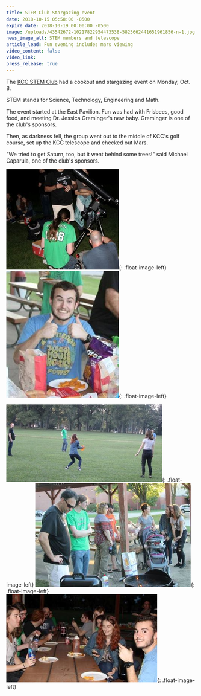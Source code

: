 ```yaml
---
title: STEM Club Stargazing event
date: 2018-10-15 05:58:00 -0500
expire_date: 2018-10-19 00:00:00 -0500
image: /uploads/43542672-10217822954473538-5825662441651961856-n-1.jpg
news_image_alt: STEM members and telescope
article_lead: Fun evening includes mars viewing
video_content: false
video_link:
press_release: true
---
```


The [KCC STEM Club](http://www.kcc.edu/students/studentlife/clubs/Pages/stem-club.aspx) had a cookout and stargazing event on Monday, Oct. 8.

STEM stands for Science, Technology, Engineering and Math.

The event started at the East Pavilion. Fun was had with Frisbees, good food, and meeting Dr. Jessica Greminger's new baby. Greminger is one of the club's sponsors.

Then, as darkness fell, the group went out to the middle of KCC's golf course, set up the KCC telescope and checked out Mars.

"We tried to get Saturn, too, but it went behind some trees!" said Michael Caparula, one of the club's sponsors.

![](/uploads/stem-event2.jpg){: .float-image-left}&nbsp; &nbsp;![](/uploads/stem-event1-1.jpg){: .float-image-left}&nbsp;&nbsp;

![](/uploads/stem-event3.jpg){: .float-image-left}&nbsp;![](/uploads/stem-event4.jpg){: .float-image-left}&nbsp;&nbsp;![](/uploads/stem-event5.jpg){: .float-image-left}